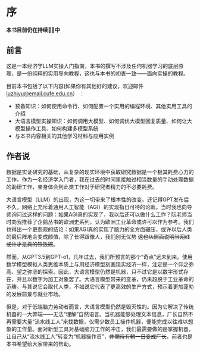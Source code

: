 # 序

**本书目前仍在持续✍🏼中**

## 前言

这是一本经济学LLM实操入门指南，本书的撰写不涉及任何机器学习的底层原理，是一份纯粹的实用导向教程，这也与本书的初衷一致——面向实操的教程。

目前本书包括了以下内容(如果你有其他好的建议，欢迎邮件[luzhiyu@email.cufe.edu.cn](mailto:luzhiyu@email.cufe.edu.cn)） ：

- 预备知识：如何使用命令行、如何配置一个实用的编程环境、其他实用工具的介绍
- 大语言模型实操知识：如何调用大模型、如何调优大模型回复质量、如何让大模型操作工具、如何构建多模型系统
- 与本书内容相关的其他学习材料与应用实例

## 作者说

数据是实证研究的基础，从复杂的现实环境中获取研究数据是一个极其耗费心力的工作。作为一名经济学入门者，我在过去的时间里接触过相当数量的手动处理数据的助研工作，亲身体会到此类工作对于研究者精力的不必要耗费。

大语言模型（LLM）的出现，为这一切带来了根本性的改变。还记得GPT发布后不久，网络上充斥着通用人工智能（AGI）的实现指日可待的论断。当时我也向导师询问过这样的问题：如果AGI真的实现了，我以后还可以做什么工作？阮老师当时向我推荐了企鹅丛书的欧洲史系列，认为欧洲工业革命或许可以作为参考。我们也得出一个更悲观的结论：如果AGI真的实现了脑力的全方面碾压，或许以后人类的最后阵地会变成颜值，除了长得跟像人，我们别无优势 ~~这也从侧面说明当网红或许才是真的铁饭碗~~。

然而，从GPT3.5到GPT-o1，几年过去，我们所预言的那个“奇点”远未到来。使用数学模型模拟人类思维本质上与用经济模型刻画现实经济一样，注定是一个仰之弥高、望之弥坚的探索。因此，大语言模型仍然是机器，只不过它是以数字形式存在，并且以数字为加工对象罢了。大语言模型带来的变革，仍未超脱于工业革命的范畴。与其说它会取代人类，不如说它代表了更高效的生产方式，预示着更加蓬勃的发展前景与就业市场。

但是，对于低端脑力劳动者而言，大语言模型仍然是毁灭性的。因为它解决了传统机器的一大弊端——无法“理解”自然语言。当机器能够处理文本信息，厂长自然不再需要大量“流水线工人”来找数据，仅需少数员工操作机器，便能完成以往难以想象的工作量。面对新型工具对基础脑力工作的冲击，我们最需要做的是掌握机器，让自己从“流水线工人”转变为“机器操作员”，~~并期待有朝一日变成厂长~~，前者也是本书希望给大家带来的帮助。
